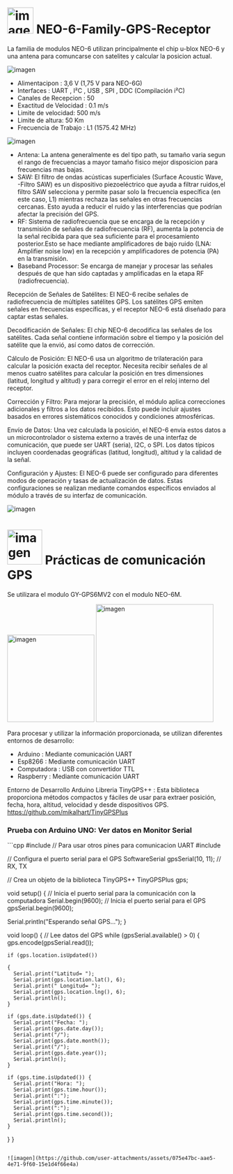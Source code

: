 <h1>  <img src="https://github.com/user-attachments/assets/e49b248e-e4dd-4d7a-8cec-ccf3e0536521" alt="imagen" width="60"/>   NEO-6-Family-GPS-Receptor </h1>

La familia de modulos NEO-6 utilizan principalmente el chip u-blox NEO-6 y una antena para comuncarse con satelites y calcular la posicion actual.

![imagen](https://github.com/user-attachments/assets/544d5e16-8f6c-4a94-8195-289462f75792)


<ul>
  <li>Alimentacipon : 3,6 V  (1,75 V para NEO-6G)</li>
  <li>Interfaces : UART , I²C , USB , SPI , DDC (Compilación i²C)</li>
  <li>Canales de Recepcion : 50 </li>
  <li>Exactitud de Velocidad : 0.1 m/s</li>
  <li>Limite de velocidad: 500 m/s</li>
  <li>Limite de altura: 50 Km</li>
  <li>Frecuencia de Trabajo : L1 (1575.42 MHz)</li>
</ul>

![imagen](https://github.com/user-attachments/assets/9ed037de-69e0-47d4-ad28-7ba564aa744f)

<ul>

  <li>Antena: La antena generalmente es del tipo path, su tamaño varia segun el rango de frecuencias a mayor tamaño fisico mejor disposicion para frecuencias mas bajas.</li>

  <li>SAW: El filtro de ondas acústicas superficiales (Surface Acoustic Wave, -Filtro SAW) es un dispositivo piezoeléctrico que ayuda a filtrar ruidos,el filtro SAW selecciona y    permite pasar solo la frecuencia específica (en este caso, L1) mientras rechaza las señales en otras frecuencias cercanas. Esto ayuda a reducir el ruido y las interferencias que podrían afectar la precisión del GPS.</li>

  <li>RF: Sistema de radiofrecuencia que se encarga de la recepción y transmisión de señales de radiofrecuencia (RF), aumenta la potencia de la señal recibida para que sea suficiente para el procesamiento posterior.Esto se hace mediante amplificadores de bajo ruido (LNA: Amplifier noise low) en la recepción y amplificadores de potencia (PA) en la transmisión.</li>
 
  <li>Baseband Processor: Se encarga de manejar y procesar las señales después de que han sido captadas y amplificadas en la etapa RF (radiofrecuencia).</li>

  
</ul>
Recepción de Señales de Satélites: El NEO-6 recibe señales de radiofrecuencia de múltiples satélites GPS. Los satélites GPS emiten señales en frecuencias específicas, y el receptor NEO-6 está diseñado para captar estas señales.

Decodificación de Señales: El chip NEO-6 decodifica las señales de los satélites. Cada señal contiene información sobre el tiempo y la posición del satélite que la envió, así como datos de corrección.

Cálculo de Posición: El NEO-6 usa un algoritmo de trilateración para calcular la posición exacta del receptor. Necesita recibir señales de al menos cuatro satélites para calcular la posición en tres dimensiones (latitud, longitud y altitud) y para corregir el error en el reloj interno del receptor.

Corrección y Filtro: Para mejorar la precisión, el módulo aplica correcciones adicionales y filtros a los datos recibidos. Esto puede incluir ajustes basados en errores sistemáticos conocidos y condiciones atmosféricas.

Envío de Datos: Una vez calculada la posición, el NEO-6 envía estos datos a un microcontrolador o sistema externo a través de una interfaz de comunicación, que puede ser UART (seria), I2C, o SPI. Los datos típicos incluyen coordenadas geográficas (latitud, longitud), altitud y la calidad de la señal.

Configuración y Ajustes: El NEO-6 puede ser configurado para diferentes modos de operación y tasas de actualización de datos. Estas configuraciones se realizan mediante comandos específicos enviados al módulo a través de su interfaz de comunicación.


![imagen](https://github.com/user-attachments/assets/160fa5bc-f899-49b8-8466-c738445b300f)


<h1>  <img src="https://github.com/user-attachments/assets/c6e1de60-26ce-4e06-ba65-9f307ec6c238" alt="imagen" width="80"/>   Prácticas de comunicación GPS </h1>

Se utilizara el modulo GY-GPS6MV2 con el modulo NEO-6M.


<img src="https://github.com/user-attachments/assets/1d375b55-1171-4abb-8274-c8b25dc86bf0" alt="imagen" width="200"/>
<img src="https://github.com/user-attachments/assets/7c5f267f-fd30-41fa-bf6f-8baf8c459392" alt="imagen" width="270"/>

Para procesar y utilizar la información proporcionada, se utilizan diferentes entornos de desarrollo:
<ul>
<li>Arduino : Mediante comunicación UART</li>
<li>Esp8266 : Mediante comunicación UART</li>
<li>Computadora : USB con convertidor TTL</li>
<li>Raspberry : Mediante comunicación UART</li>
</ul>

Entorno de Desarrollo Arduino
Libreria TinyGPS++ : Esta biblioteca proporciona métodos compactos y fáciles de usar para extraer posición, fecha, hora, altitud, velocidad y desde dispositivos GPS.
https://github.com/mikalhart/TinyGPSPlus


<h3>Prueba con Arduino UNO: Ver datos en Monitor Serial</h3>
```cpp
#include <SoftwareSerial.h> // Para usar otros pines para comunicacion UART
#include <TinyGPS++.h>

// Configura el puerto serial para el GPS
SoftwareSerial gpsSerial(10, 11); // RX, TX

// Crea un objeto de la biblioteca TinyGPS++
TinyGPSPlus gps;

void setup() {
  // Inicia el puerto serial para la comunicación con la computadora
  Serial.begin(9600);
  // Inicia el puerto serial para el GPS
  gpsSerial.begin(9600);

  Serial.println("Esperando señal GPS...");
}

void loop() {
  // Lee datos del GPS
  while (gpsSerial.available() > 0) {
    gps.encode(gpsSerial.read());
    
    if (gps.location.isUpdated()) 
    
    {
      Serial.print("Latitud= "); 
      Serial.print(gps.location.lat(), 6); 
      Serial.print(" Longitud= "); 
      Serial.print(gps.location.lng(), 6); 
      Serial.println();
    }

    if (gps.date.isUpdated()) {
      Serial.print("Fecha: ");
      Serial.print(gps.date.day());
      Serial.print("/");
      Serial.print(gps.date.month());
      Serial.print("/");
      Serial.print(gps.date.year());
      Serial.println();
    }

    if (gps.time.isUpdated()) {
      Serial.print("Hora: ");
      Serial.print(gps.time.hour());
      Serial.print(":");
      Serial.print(gps.time.minute());
      Serial.print(":");
      Serial.print(gps.time.second());
      Serial.println();
    }
  }
}


```

![imagen](https://github.com/user-attachments/assets/075e47bc-aae5-4e71-9f60-15e1d4f66e4a)




 



